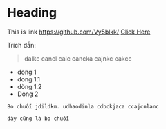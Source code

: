 # Heading


This is link
https://github.com/Vy5blkk/
[Click Here](https://github.com/Vy5blkk/)


Trích dẫn:
> dalkc cancl calc cancka cajnkc cạkcc

- dong 1
 - dong 1.1
 - dòng 1.2
- Dong 2

`Bo chuỗi
jdildkm.
udhaodinla
cdbckjaca
ccajcnlanc`

```đây cũng là bo chuỗi```